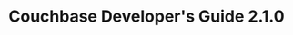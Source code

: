<a id="couchbase-devguide-2-1"></a>

# Couchbase Developer's Guide 2.1.0

<a id="couchbase-introduction"></a>
